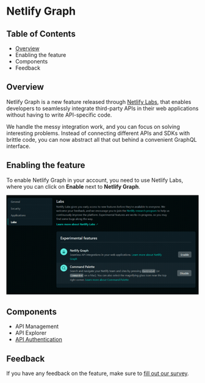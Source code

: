 # Netlify Graph

## Table of Contents

- [Overview](#overview)
- Enabling the feature
- Components
- Feedback

## Overview

Netlify Graph is a new feature released through [Netlify Labs](https://www.netlify.com/blog/2021/03/31/test-drive-netlify-beta-features-with-netlify-labs/), that enables developers to seamlessly integrate third-party APIs in their web applications without having to write API-specific code.

We handle the messy integration work, and you can focus on solving interesting problems. Instead of connecting different APIs and SDKs with brittle code, you can now abstract all that out behind a convenient GraphQL interface.

## Enabling the feature

To enable Netlify Graph in your account, you need to use Netlify Labs, where you can click on **Enable** next to **Netlify Graph**.

![Enabling Netlify Graph in Netlify Labs](../../../media/graph/enable-labs.gif)

## Components

- API Management
- API Explorer
- [API Authentication](api-authentication.md)

## Feedback

If you have any feedback on the feature, make sure to [fill out our survey](https://ntl.fyi/apiauthsurvey).